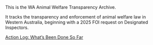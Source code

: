 This is the WA Animal Welfare Transparency Archive.

It tracks the transparency and enforcement of animal welfare law in Western Australia, beginning with a 2025 FOI request on Designated Inspectors.

<p><a href="action-log.html">Action Log: What’s Been Done So Far</a></p>
